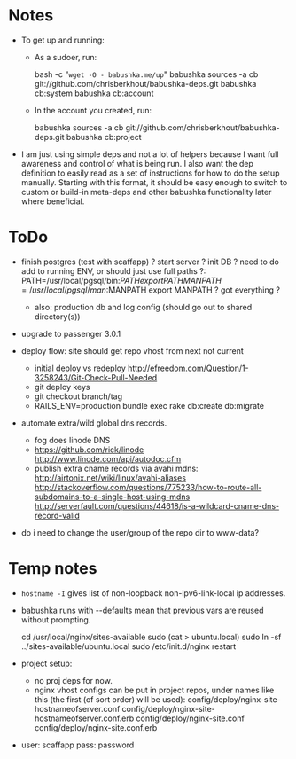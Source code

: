 # Notes

- To get up and running:
  - As a sudoer, run:
  
      bash -c "`wget -O - babushka.me/up`"
      babushka sources -a cb git://github.com/chrisberkhout/babushka-deps.git
      babushka cb:system
      babushka cb:account
      
  - In the account you created, run:
  
      babushka sources -a cb git://github.com/chrisberkhout/babushka-deps.git
      babushka cb:project

- I am just using simple deps and not a lot of helpers because I want full awareness and control of what is being run. I also want the dep definition to easily read as a set of instructions for how to do the setup manually. Starting with this format, it should be easy enough to switch to custom or build-in meta-deps and other babushka functionality later where beneficial.

# ToDo

- finish postgres (test with scaffapp)
  ? start server
  ? init DB
  ? need to do add to running ENV, or should just use full paths ?:
    PATH=/usr/local/pgsql/bin:$PATH
    export PATH
    MANPATH=/usr/local/pgsql/man:$MANPATH
    export MANPATH
  ? got everything ?
  
  - also: production db and log config (should go out to shared directory(s))



- upgrade to passenger 3.0.1

- deploy flow: site should get repo vhost from next not current
  - initial deploy vs redeploy
    http://efreedom.com/Question/1-3258243/Git-Check-Pull-Needed
  - git deploy keys
  - git checkout branch/tag
  - RAILS_ENV=production bundle exec rake db:create db:migrate

- automate extra/wild global dns records.
  - fog does linode DNS
  - https://github.com/rick/linode
    http://www.linode.com/api/autodoc.cfm
  - publish extra cname records via avahi mdns:
    http://airtonix.net/wiki/linux/avahi-aliases
    http://stackoverflow.com/questions/775233/how-to-route-all-subdomains-to-a-single-host-using-mdns
    http://serverfault.com/questions/44618/is-a-wildcard-cname-dns-record-valid
        
- do i need to change the user/group of the repo dir to www-data?


# Temp notes

- `hostname -I` gives list of non-loopback non-ipv6-link-local ip addresses.
- babushka runs with --defaults mean that previous vars are reused without prompting.

    cd /usr/local/nginx/sites-available
    sudo (cat > ubuntu.local)
    sudo ln -sf ../sites-available/ubuntu.local
    sudo /etc/init.d/nginx restart

- project setup:
  - no proj deps for now.
  - nginx vhost configs can be put in project repos, under names like this (the first (of sort order) will be used):
      config/deploy/nginx-site-hostnameofserver.conf
      config/deploy/nginx-site-hostnameofserver.conf.erb
      config/deploy/nginx-site.conf
      config/deploy/nginx-site.conf.erb

- user: scaffapp
  pass: password

